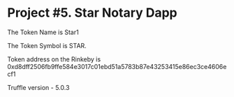 # Project #5. Star Notary Dapp


The Token Name is Star1

The Token Symbol is STAR.

Token address on the Rinkeby is 0xd8dff2506fb9ffe584e3017c01ebd51a5783b87e43253415e86ec3ce4606ecf1

Truffle version - 5.0.3

